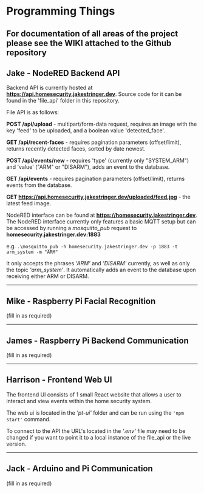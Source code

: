 # Programming Things #
## For documentation of all areas of the project please see the WIKI attached to the Github repository ##


## Jake - NodeRED Backend API ##
Backend API is currently hosted at **https://api.homesecurity.jakestringer.dev**. Source code for it can be found in the 'file_api' folder in this repository.

File API is as follows:

**POST /api/upload** - multipart/form-data request, requires an image with the key 'feed' to be uploaded, and a boolean value 'detected_face'.

**GET /api/recent-faces** - requires pagination parameters (offset/limit), returns recently detected faces, sorted by date newest.

**POST /api/events/new** - requires 'type' (currently only "SYSTEM_ARM") and 'value' ("ARM" or "DISARM"), adds an event to the database.

**GET /api/events** - requires pagination parameters (offset/limit), returns events from the database.

**GET https://api.homesecurity.jakestringer.dev/uploaded/feed.jpg** - the latest feed image.


NodeRED interface can be found at **https://homesecurity.jakestringer.dev**.
The NodeRED interface currently only features a basic MQTT setup but can be accessed by running a *mosquitto_pub* request to **homesecurity.jakestringer.dev:1883**

e.g. `.\mosquitto_pub -h homesecurity.jakestringer.dev -p 1883 -t arm_system -m "ARM"`

It only accepts the phrases *'ARM'* and *'DISARM'* currently, as well as only the topic *'arm_system'*. It automatically adds an event to the database upon receiving either ARM or DISARM.

---

## Mike - Raspberry Pi Facial Recognition ##
(fill in as required)

---

## James - Raspberry Pi Backend Communication ##
(fill in as required)

---

## Harrison - Frontend Web UI ##
The frontend UI consists of 1 small React website that allows a user to interact and view events within the home security system.

The web ui is located in the *'pt-ui'* folder and can be run using the `'npm start'` command.

To connect to the API the URL's located in the *'.env'* file may need to be changed if you want to point it to a local instance of the file_api or the live version.

---

## Jack - Arduino and Pi Communication ##
(fill in as required)